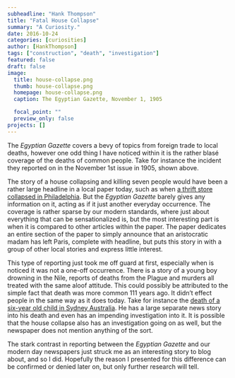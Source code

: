 ```yaml
---
subheadline: "Hank Thompson"
title: "Fatal House Collapse"
summary: "A Curiosity."
date: 2016-10-24
categories: [curiosities]
author: [HankThompson]
tags: ["construction", "death", "investigation"]
featured: false
draft: false
image:
  title: house-collapse.png
  thumb: house-collapse.png
  homepage: house-collapse.png
  caption: The Egyptian Gazette, November 1, 1905

  focal_point: ""
  preview_only: false
projects: []
---
```

The *Egyptian Gazette* covers a bevy of topics from foreign trade to local deaths, however one odd thing I have noticed within it is the rather blasé coverage of the deaths of common people. Take for instance the incident they reported on in the November 1st issue in 1905, shown above.

The story of a house collapsing and killing seven people would have been a rather large headline in a local paper today, such as when [a thrift store collapsed in Philadelphia](http://www.foxnews.com/us/2016/09/19/trial-set-to-open-in-fatal-philadelphia-building-collapse.html). But the *Egyptian Gazette* barely gives any information on it, acting as if it just another everyday occurrence. The coverage is rather sparse by our modern standards, where just about everything that can be sensationalized is, but the most interesting part is when it is compared to other articles within the paper. The paper dedicates an entire section of the paper to simply announce that an aristocratic madam has left Paris, complete with headline, but puts this story in with a group of other local stories and express little interest.

This type of reporting just took me off guard at first, especially when is noticed it was not a one-off occurrence. There is a story of a young boy drowning in the Nile, reports of deaths from the Plague and murders all treated with the same aloof attitude. This could possibly be attributed to the simple fact that death was more common 111 years ago. It didn’t effect people in the same way as it does today. Take for instance the [death of a six-year old child in Sydney Australia](http://www.smh.com.au/nsw/boy-drowns-in-backyard-pool-in-sydneys-south-west-20161009-grydvb.html). He has a large separate news story into his death and even has an impending investigation into it. It is possible that the house collapse also has an investigation going on as well, but the newspaper does not mention anything of the sort.

The stark contrast in reporting between the *Egyptian Gazette* and our modern day newspapers just struck me as an interesting story to blog about, and so I did. Hopefully the reason I presented for this difference can be confirmed or denied later on, but only further research will tell.
